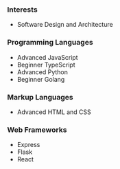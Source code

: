 ### Interests
- Software Design and Architecture

### Programming Languages
- Advanced JavaScript
- Beginner TypeScript
- Advanced Python
- Beginner Golang

### Markup Languages
- Advanced HTML and CSS

### Web Frameworks
- Express
- Flask
- React
